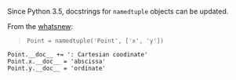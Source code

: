 Since Python 3.5, docstrings for `namedtuple` objects can be updated.

From the [whatsnew](https://docs.python.org/3/whatsnew/3.5.html#collections):

>     Point = namedtuple('Point', ['x', 'y'])
    Point.__doc__ += ': Cartesian coodinate'
    Point.x.__doc__ = 'abscissa'
    Point.y.__doc__ = 'ordinate'